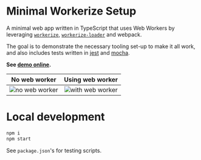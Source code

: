 # Minimal Workerize Setup

A minimal web app written in TypeScript that uses Web Workers by leveraging [`workerize`](http://npm.im/workerize), [`workerize-loader`](http://npm.im/workerize-loader) and webpack.

The goal is to demonstrate the necessary tooling set-up to make it all work, and also includes tests written in [jest](https://jestjs.io/) and [mocha](https://mochajs.org/).

**See [demo online](https://reyronald.github.io/minimal-workerize-setup/).**

|          No web worker          |          Using web worker           |
| :-----------------------------: | :---------------------------------: |
| ![no web worker][no web worker] | ![with web worker][with web worker] |

[no web worker]: https://user-images.githubusercontent.com/7514993/85936171-f82d2e00-b8c5-11ea-9375-48bff5b84ffa.gif
[with web worker]: https://user-images.githubusercontent.com/7514993/85936213-53f7b700-b8c6-11ea-9d00-cf2baf702751.gif

# Local development

```bash
npm i
npm start
```

See `package.json`'s for testing scripts.
